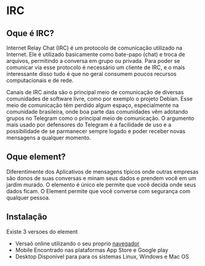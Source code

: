 # IRC

## Oque é IRC?

Internet Relay Chat (IRC) é um protocolo de comunicação utilizado na Internet. Ele é utilizado basicamente como bate-papo (chat) e troca de arquivos, permitindo a conversa em grupo ou privada. Para poder se comunicar via esse protocolo é necessário um cliente de IRC, e o mais interessante disso tudo é que no geral consumem poucos recursos computacionais e de rede.

Canais de IRC ainda são o principal meio de comunicação de diversas comunidades de software livre, como por exemplo o projeto Debian. Esse meio de comunicação têm perdido algum espaço, especialmente na comunidade brasileira, onde boa parte das comunidades vêm adotando grupos no Telegram como o principal meio de comunicação. O argumento mais usado por defensores do Telegram é a facilidade de uso e a possibilidade de se parmanecer sempre logado e poder receber novas mensagens a qualquer momento.

## Oque element?

Diferentimente dos Aplicativos de mensagens típicos onde outras empresas são donos de suas conversas e minam seus dados e prendem você em um jardim murado. O elemento é único ele permite que você decida onde seus dados ficam. O Element permite que você converse com segurança com qualquer pessoa.

## Instalação
Existe 3 versoes do element 
 - Versaõ online utilizando o seu proprio [navegador](https://github.com/francisco1code/Tutorial-para-utilizar-IRC-com-Element/blob/master/versao_web.md)
 - Mobile
 Encontrado nas plataformas App Store e Google play
 - Desktop
 Disponivel para para os sistemas Linux, Windows e Mac OS